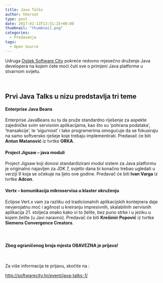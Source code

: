 ```yaml
---
title: Java Talks
author: hhorvat
type: post
date: 2017-01-13T13:51:25+00:00
thumbnail: "thumbnail.png"
categories:
  - Predavanja
tags:
  - Open Source
---
```


Udruga [Osijek Software City][1] pokreće redovno mjesečno druženje Java developera na kojem ćete moći čuti sve o primjeni Java platforme u stvarnom svijetu.

&nbsp;

## Prvi Java Talks u nizu predstavlja tri teme

#### 

#### Enterprise Java Beans

Enterprise JavaBeans su tu da pruže standardno riješenje za aspekte zajedničke svim servisnim aplikacijama, kao što su ‘pohrana podataka’, ‘transakcije’, te ‘sigurnost’ i tako programerima omogućuje da se fokusiraju na samo softversko rješeje koje trebaju implementirati. Predavač će biti **Antun Matanović** iz tvrtke **ORKA**.

#### 

#### Project Jigsaw – java moduli

Project Jigsaw koji donosi standardizirani modul sistem za Java platformu je originalno najavljen za JDK 7, svjetlo dana bi konačno trebao ugledati u verziji 9 koja se očekuje na ljeto ove godine. Predavač će biti **Ivan Varga** iz tvrtke **Adcon**.

#### 

#### Vertx – komunikacija mikroservisa u klaster okruženju

Eclipse Vert.x vam za razliku od tradicionalnih aplikacijskih kontejnera daje nevjerojatnu moć i agilnost u kreiranju impresivnih, skalabilnih servisnih aplikacija 21. stoljeća onako kako vi to želite, bez puno strke i u jeziku u kojem želite (u Javi naravno). Predavač će biti **Krešimir Popović** iz tvrtke **Siemens Convergence Creators**.

#### 

&nbsp;

#### Zbog ograničenog broja mjesta OBAVEZNA je prijava!

&nbsp;

Za više informacija te prijavu, skočite na :

<http://softwarecity.hr/event/java-talks-1/>

 [1]: http://softwarecity.hr/